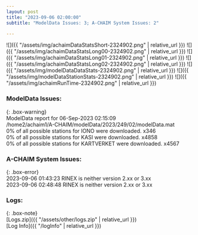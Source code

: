 ```yaml
---
layout: post
title: "2023-09-06 02:00:00"
subtitle: "ModelData Issues: 3; A-CHAIM System Issues: 2"

---
```


![]({{ "/assets/img/achaimDataStatsShort-2324902.png" | relative_url }})
![]({{ "/assets/img/achaimDataStatsLong00-2324902.png" | relative_url }})
![]({{ "/assets/img/achaimDataStatsLong01-2324902.png" | relative_url }})
![]({{ "/assets/img/achaimDataStatsLong02-2324902.png" | relative_url }})
![]({{ "/assets/img/modelDataDataStats-2324902.png" | relative_url }})
![]({{ "/assets/img/modelDataStationStats-2324902.png" | relative_url }})
![]({{ "/assets/img/achaimRunTime-2324902.png" | relative_url }})


### ModelData Issues:  
  
{: .box-warning}  
 ModelData report for 06-Sep-2023 02:15:09   
 /home2/achaim1/A-CHAIM/modelData/2023/249/02/modelData.mat   
 0% of all possible stations for IONO were downloaded. x346   
 0% of all possible stations for KASI were downloaded. x4858   
 0% of all possible stations for KARTVERKET were downloaded. x4567   
  
### A-CHAIM System Issues:  
  
{: .box-error}  
2023-09-06 01:43:23 RINEX is neither version 2.xx or 3.xx  
2023-09-06 02:48:48 RINEX is neither version 2.xx or 3.xx  

### Logs:  
  
{: .box-note}  
[Logs.zip]({{ "/assets/other/logs.zip" | relative_url }})  
[Log Info]({{ "/logInfo" | relative_url }})  
